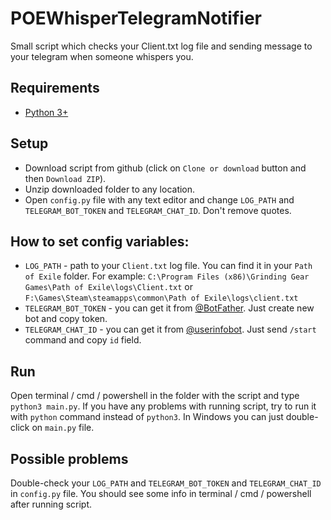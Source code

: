 # POEWhisperTelegramNotifier
Small script which checks your Client.txt log file and sending message to your telegram when someone whispers you.

## Requirements
* [Python 3+](https://wiki.python.org/moin/BeginnersGuide/Download)

## Setup
* Download script from github (click on `Clone or download` button and then `Download ZIP`).
* Unzip downloaded folder to any location.
* Open `config.py` file with any text editor and change `LOG_PATH` and `TELEGRAM_BOT_TOKEN` and `TELEGRAM_CHAT_ID`. Don't remove quotes.

## How to set config variables:
* `LOG_PATH` - path to your `Client.txt` log file. You can find it in your `Path of Exile` folder. For example: `C:\Program Files (x86)\Grinding Gear Games\Path of Exile\logs\Client.txt` or `F:\Games\Steam\steamapps\common\Path of Exile\logs\client.txt`
* `TELEGRAM_BOT_TOKEN` - you can get it from [@BotFather](https://t.me/BotFather). Just create new bot and copy token.
* `TELEGRAM_CHAT_ID` - you can get it from [@userinfobot](https://t.me/userinfobot). Just send `/start` command and copy `id` field.


## Run
Open  terminal / cmd / powershell in the folder with the script and type `python3 main.py`. If you have any problems with running script, try to run it with `python` command instead of `python3`. 
In Windows you can just double-click on `main.py` file.


## Possible problems
Double-check your `LOG_PATH` and `TELEGRAM_BOT_TOKEN` and `TELEGRAM_CHAT_ID` in `config.py` file. 
You should see some info in terminal / cmd / powershell after running script. 
